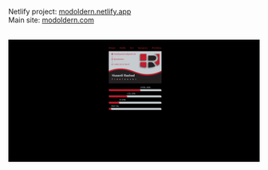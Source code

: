 Netlify project: <a href="https://modoldern.netlify.app/" target="_blank">modoldern.netlify.app</a><br>
Main site: <a href="https://modoldern.com" target="_blank">modoldern.com</a><br><br>

<img src="portfolio.png"><img>
